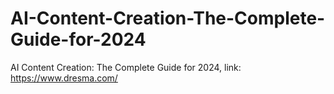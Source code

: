 # AI-Content-Creation-The-Complete-Guide-for-2024
AI Content Creation: The Complete Guide for 2024, link: https://www.dresma.com/
